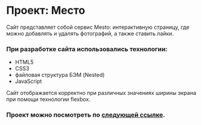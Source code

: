 # Проект: Место

Сайт представляет собой сервис Mesto: интерактивную страницу, где можно добавлять и удалять фотографий, а также ставить лайки.

### При разработке сайта использовались технологии:

* HTML5
* CSS3
* файловая структура БЭМ (Nested)
* JavaScript

Сайт отображается корректно при различных значениях ширины экрана при помощи технологии flexbox.

### Проект можно посмотреть по [следующей ссылке](https://asyacarroll.github.io/mesto/).
